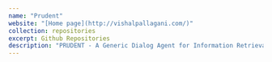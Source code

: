 ```yaml
---
name: "Prudent"
website: "[Home page](http://vishalpallagani.com/)"
collection: repositories
excerpt: Github Repositories
description: "PRUDENT - A Generic Dialog Agent for Information Retrieval That Can Flexibly Mix Automated Planning and Reinforcement Learning"  
---
```


